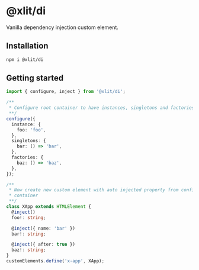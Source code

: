 # @xlit/di

Vanilla dependency injection custom element.

## Installation

```sh
npm i @xlit/di
```

## Getting started

```typescript
import { configure, inject } from '@xlit/di';

/**
 * Configure root container to have instances, singletons and factories
 **/
configure({
  instance: {
    foo: 'foo',
  },
  singletons: {
    bar: () => 'bar',
  },
  factories: {
    baz: () => 'baz',
  },
});

/**
 * Now create new custom element with auto injected property from configured
 * container
 **/
class XApp extends HTMLElement {
  @inject()
  foo!: string;

  @inject({ name: 'bar' })
  bar!: string;

  @inject({ after: true })
  baz!: string;
}
customElements.define('x-app', XApp);
```
